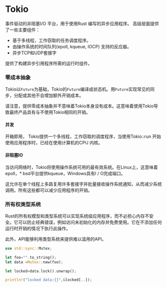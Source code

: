 # Tokio

事件驱动的非阻塞I/O 平台，用于使用Rust 编写的异步应用程序。 高级层面提供了一些主要组件：

- 基于多线程，工作窃取的任务调度程序。
- 由操作系统的时间队列(epoll, kqueue, IOCP) 支持的反应器。
- 异步TCP和UDP套接字

提供了构建异步引用程序所需的运行时组件。

### 零成本抽象

Tokio以`Future`为基础，Tokio的`Future`编译成状态机。用`Future`实现常见的同步，分配或其他不会增加额外开销成本。

请注意，提供零成本抽象并不意味着Tokio本身没有成本。这意味着使用Tokio导致最终产品具有与不使用Tokio相同的开销。

#### 并发

开箱即用， Tokio提供一个多线程，工作窃取的调度程序，当使用Tokio::run 开始使用应用程序时，已经在使用计算机的CPU 内核。

#### 非阻塞IO

当访问网络时，Tokio将使用操作系统可用的最有效系统。在Linux上，这意味着epoll，* bsd平台提供kqueue，Windows具有I / O完成端口。

这允许在单个线程上多路复用许多套接字并批量接收操作系统通知，从而减少系统调用。所有这些都可以减少应用程序的开销。

### 所有权类型系统

Rust的所有权模型和类型系统可以实现系统级应用程序，而不必担心内存不安全。它可以防止经典错误，例如访问未初始化的内存并免费使用。它在不添加任何运行时开销的情况下执行此操作。

此外，API能够利用类型系统来提供难以滥用的API。

```rust
use std::sync::Mutex;

let foo="".to_string();
let data =Mutex::new(foo);

let locked=data.lock().unwrap();

println!("locked data:{}",&locked[..]);
```

 